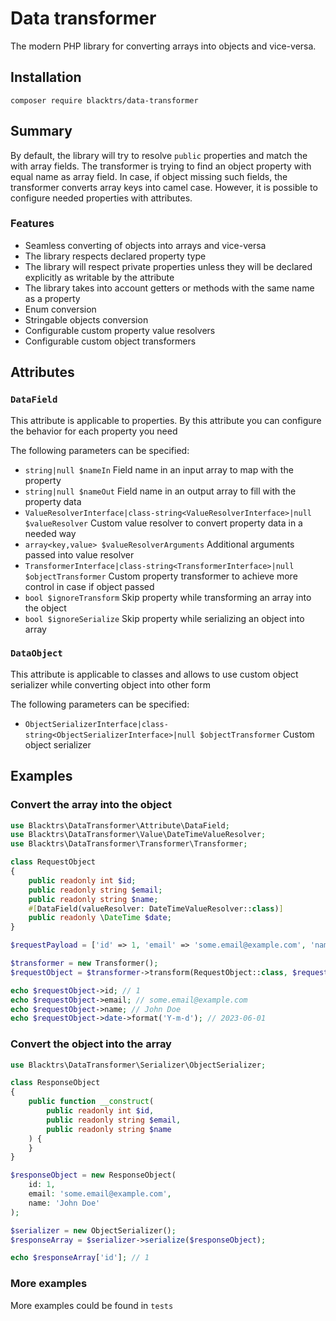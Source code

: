 # Data transformer

The modern PHP library for converting arrays into objects and vice-versa.

## Installation

`composer require blacktrs/data-transformer`

## Summary

By default, the library will try to resolve `public` properties and match the with array fields. 
The transformer is trying to find an object property with equal name as array field. 
In case, if object missing such fields, the transformer converts array keys into camel case.
However, it is possible to configure needed properties with attributes.


### Features
* Seamless converting of objects into arrays and vice-versa
* The library respects declared property type
* The library will respect private properties unless they will be declared explicitly as writable by the attribute 
* The library takes into account getters or methods with the same name as a property
* Enum conversion
* Stringable objects conversion
* Configurable custom property value resolvers
* Configurable custom object transformers

## Attributes

### `DataField`
This attribute is applicable to properties. By this attribute you can configure the behavior for each property you need

The following parameters can be specified:
* `string|null $nameIn` Field name in an input array to map with the property
* `string|null $nameOut` Field name in an output array to fill with the property data
* `ValueResolverInterface|class-string<ValueResolverInterface>|null $valueResolver` Custom value resolver to convert property data in a needed way
* `array<key,value> $valueResolverArguments` Additional arguments passed into value resolver
* `TransformerInterface|class-string<TransformerInterface>|null $objectTransformer` Custom property transformer to achieve more control in case if object passed
* `bool $ignoreTransform` Skip property while transforming an array into the object
* `bool $ignoreSerialize` Skip property while serializing an object into array

### `DataObject`
This attribute is applicable to classes and allows to use custom object serializer while converting object into other form

The following parameters can be specified:
* `ObjectSerializerInterface|class-string<ObjectSerializerInterface>|null $objectTransformer` Custom object serializer

## Examples

### Convert the array into the object

```php
use Blacktrs\DataTransformer\Attribute\DataField;
use Blacktrs\DataTransformer\Value\DateTimeValueResolver;
use Blacktrs\DataTransformer\Transformer\Transformer;

class RequestObject
{
    public readonly int $id;
    public readonly string $email;
    public readonly string $name;
    #[DataField(valueResolver: DateTimeValueResolver::class)]
    public readonly \DateTime $date;
}

$requestPayload = ['id' => 1, 'email' => 'some.email@example.com', 'name' => 'John Doe', 'date' => '2023-06-01 10:10:10'];

$transformer = new Transformer();
$requestObject = $transformer->transform(RequestObject::class, $requestPayload);

echo $requestObject->id; // 1
echo $requestObject->email; // some.email@example.com
echo $requestObject->name; // John Doe
echo $requestObject->date->format('Y-m-d'); // 2023-06-01
```

### Convert the object into the array

```php
use Blacktrs\DataTransformer\Serializer\ObjectSerializer;

class ResponseObject
{
    public function __construct(
        public readonly int $id,
        public readonly string $email,
        public readonly string $name
    ) {
    }
}

$responseObject = new ResponseObject(
    id: 1, 
    email: 'some.email@example.com', 
    name: 'John Doe'
);

$serializer = new ObjectSerializer();
$responseArray = $serializer->serialize($responseObject);

echo $responseArray['id']; // 1
```

### More examples
More examples could be found in `tests`